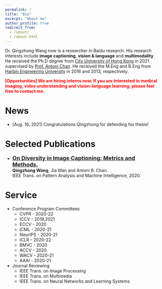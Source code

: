 ```yaml
---
permalink: /
title: "Bio"
excerpt: "About me"
author_profile: true
redirect_from: 
  - /about/
  - /about.html
---
```


Dr. Qingzhong Wang now is a researcher in Baidu research. His research interests include **image captioning**, **vision & language** and **multimodality**. He received the Ph.D degree from [City University of Hong Kong](https://www.cs.cityu.edu.hk/) in 2021 supervised by [Prof. Antoni Chan](https://www.cs.cityu.edu.hk/~abchan/). He received the M.Eng and B.Eng from [Harbin Engineering University](http://www.hrbeu.edu.cn/) in 2016 and 2013, respectively.

<span style="color:red">**[Opportunities] We are hiring interns now. If you are interested in medical imaging, video understanding and vision-language learning, please feel free to contact me.**</span>

News
======
* [Aug. 16, 2021] Congratulations Qingzhong for defending his thesis!

Selected Publications
======
* [<font size=4>**On Diversity in Image Captioning: Metrics and Methods.**</font>](http://visal.cs.cityu.edu.hk/static/pubs/journal/pami20-diverse.pdf) \
**Qingzhong Wang**, Jia Wan and Antoni B. Chan. \
IEEE Trans. on Pattern Analysis and Machine Intelligence, 2020.

Service
=======
* Conference Program Committees
  * CVPR - 2020-22
  * ICCV - 2019,2021
  * ECCV - 2020
  * ICML - 2020-21
  * NeurIPS - 2020-21
  * ICLR - 2020-22
  * BMVC - 2020
  * ACCV - 2020
  * WACV - 2020-21
  * AAAI - 2020-21
* Journal Reviewing
  * IEEE Trans. on Image Processing
  * IEEE Trans. on Multimedia
  * IEEE Trans. on Neural Networks and Learning Systems


